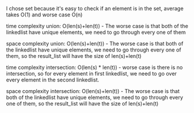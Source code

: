 
I chose set because it's easy to check if an element is in the set, average takes O(1) and worse case O(n)


time complexity union: 	O(len(s)+len(t))
    - The worse case is that both of the linkedlist have unique elements, we need to go through every one of them

space complexity union: O(len(s)+len(t))
    - The worse case is that both of the linkedlist have unique elements, we need to go through every one of them, so the result_list will have the size of len(s)+len(t)


time complexity intersection: O(len(s) * len(t))
    - worse case is there is no intersection, so for every element in first linkedlist, we need to go over every element in the second linkedlist. 


space complexity intersection: O(len(s)+len(t))
    - The worse case is that both of the linkedlist have unique elements, we need to go through every one of them, so the result_list will have the size of len(s)+len(t)
